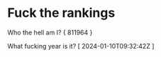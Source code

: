 # Fuck the rankings

Who the hell am I?
{ 811964 }

What fucking year is it?
[ 2024-01-10T09:32:42Z ]
